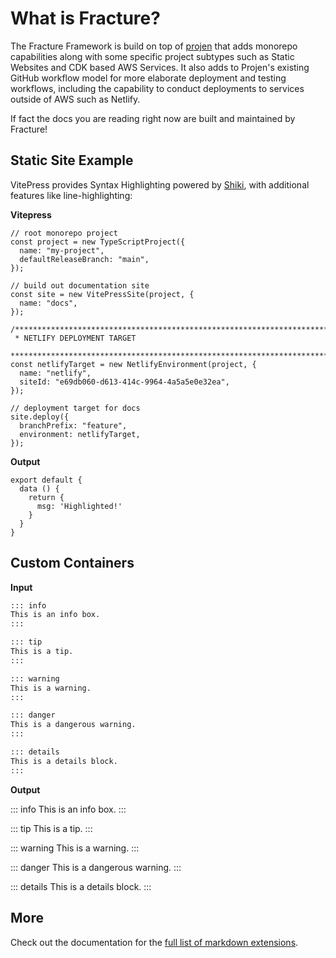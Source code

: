 # What is Fracture?

The Fracture Framework is build on top of [projen](https://projen.io/) that adds monorepo capabilities along with some specific project subtypes such as Static Websites and CDK based AWS Services. It also adds to Projen's existing GitHub workflow model for more elaborate deployment and testing workflows, including the capability to conduct deployments to services outside of AWS such as Netlify.

If fact the docs you are reading right now are built and maintained by Fracture!

## Static Site Example

VitePress provides Syntax Highlighting powered by [Shiki](https://github.com/shikijs/shiki), with additional features like line-highlighting:

**Vitepress**


```js{5}
// root monorepo project
const project = new TypeScriptProject({
  name: "my-project",
  defaultReleaseBranch: "main",
});

// build out documentation site
const site = new VitePressSite(project, {
  name: "docs",
});

/*******************************************************************************
 * NETLIFY DEPLOYMENT TARGET
 ******************************************************************************/
const netlifyTarget = new NetlifyEnvironment(project, {
  name: "netlify",
  siteId: "e69db060-d613-414c-9964-4a5a5e0e32ea",
});

// deployment target for docs
site.deploy({
  branchPrefix: "feature",
  environment: netlifyTarget,
});
```


**Output**

```js{4}
export default {
  data () {
    return {
      msg: 'Highlighted!'
    }
  }
}
```

## Custom Containers

**Input**

```md
::: info
This is an info box.
:::

::: tip
This is a tip.
:::

::: warning
This is a warning.
:::

::: danger
This is a dangerous warning.
:::

::: details
This is a details block.
:::
```

**Output**

::: info
This is an info box.
:::

::: tip
This is a tip.
:::

::: warning
This is a warning.
:::

::: danger
This is a dangerous warning.
:::

::: details
This is a details block.
:::

## More

Check out the documentation for the [full list of markdown extensions](https://vitepress.dev/guide/markdown).
